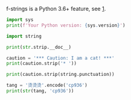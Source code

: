 f-strings is a Python 3.6+ feature, see [1](https://github.com/ShivamSarodia/ShivyC/pull/43/).

```python
import sys
print(f'Your Python version: {sys.version}')
```


```python
import string

print(str.strip.__doc__)

caution = '*** Caution: I am a cat! ***'
print(caution.strip('* '))

print(caution.strip(string.punctuation))
```


```python
tang = '烫烫烫'.encode('cp936')
print(str(tang, 'cp936'))
```
